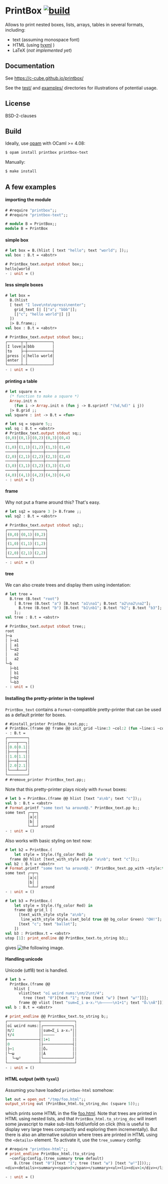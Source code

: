 # PrintBox [![build](https://github.com/c-cube/printbox/actions/workflows/main.yml/badge.svg)](https://github.com/c-cube/printbox/actions/workflows/main.yml)

Allows to print nested boxes, lists, arrays, tables in several formats,
including:

- text (assuming monospace font)
- HTML (using [tyxml](https://github.com/ocsigen/tyxml/) )
- LaTeX (*not implemented yet*)


## Documentation

See https://c-cube.github.io/printbox/

See the [test/](test/) and [examples/](examples/) directories for illustrations of potential usage.

## License

BSD-2-clauses

## Build

Ideally, use [opam](http://opam.ocaml.org/) with OCaml >= 4.08:

```sh non-deterministic=command
$ opam install printbox printbox-text
```

Manually:

```sh non-deterministic=command
$ make install
```

## A few examples

#### importing the module

```ocaml
# #require "printbox";;
# #require "printbox-text";;

# module B = PrintBox;;
module B = PrintBox
```

#### simple box

```ocaml
# let box = B.(hlist [ text "hello"; text "world"; ]);;
val box : B.t = <abstr>

# PrintBox_text.output stdout box;;
hello│world
- : unit = ()
```

#### less simple boxes

```ocaml
# let box =
  B.(hlist
  [ text "I love\nto\npress\nenter";
    grid_text [| [|"a"; "bbb"|];
    [|"c"; "hello world"|] |]
  ])
  |> B.frame;;
val box : B.t = <abstr>

# PrintBox_text.output stdout box;;
┌──────┬─┬───────────┐
│I love│a│bbb        │
│to    ├─┼───────────┤
│press │c│hello world│
│enter │ │           │
└──────┴─┴───────────┘
- : unit = ()
```

#### printing a table

```ocaml
# let square n =
  (* function to make a square *)
  Array.init n
    (fun i -> Array.init n (fun j -> B.sprintf "(%d,%d)" i j))
  |> B.grid ;;
val square : int -> B.t = <fun>

# let sq = square 5;;
val sq : B.t = <abstr>
# PrintBox_text.output stdout sq;;
(0,0)│(0,1)│(0,2)│(0,3)│(0,4)
─────┼─────┼─────┼─────┼─────
(1,0)│(1,1)│(1,2)│(1,3)│(1,4)
─────┼─────┼─────┼─────┼─────
(2,0)│(2,1)│(2,2)│(2,3)│(2,4)
─────┼─────┼─────┼─────┼─────
(3,0)│(3,1)│(3,2)│(3,3)│(3,4)
─────┼─────┼─────┼─────┼─────
(4,0)│(4,1)│(4,2)│(4,3)│(4,4)
- : unit = ()
```

#### frame

Why not put a frame around this? That's easy.

```ocaml
# let sq2 = square 3 |> B.frame ;;
val sq2 : B.t = <abstr>

# PrintBox_text.output stdout sq2;;
┌─────┬─────┬─────┐
│(0,0)│(0,1)│(0,2)│
├─────┼─────┼─────┤
│(1,0)│(1,1)│(1,2)│
├─────┼─────┼─────┤
│(2,0)│(2,1)│(2,2)│
└─────┴─────┴─────┘
- : unit = ()
```

#### tree

We can also create trees and display them using indentation:

```ocaml
# let tree =
  B.tree (B.text "root")
    [ B.tree (B.text "a") [B.text "a1\na1"; B.text "a2\na2\na2"];
      B.tree (B.text "b") [B.text "b1\nb1"; B.text "b2"; B.text "b3"];
    ];;
val tree : B.t = <abstr>

# PrintBox_text.output stdout tree;;
root
├─a
│ ├─a1
│ │ a1
│ └─a2
│   a2
│   a2
└─b
  ├─b1
  │ b1
  ├─b2
  └─b3
- : unit = ()
```

#### Installing the pretty-printer in the toplevel

`PrintBox_text` contains a `Format`-compatible pretty-printer that
can be used as a default printer for boxes.

```ocaml
# #install_printer PrintBox_text.pp;;
# PrintBox.(frame @@ frame @@ init_grid ~line:3 ~col:2 (fun ~line:i ~col:j -> sprintf "%d.%d" i j));;
- : B.t =
┌─────────┐
│┌───┬───┐│
││0.0│0.1││
│├───┼───┤│
││1.0│1.1││
│├───┼───┤│
││2.0│2.1││
│└───┴───┘│
└─────────┘
# #remove_printer PrintBox_text.pp;;
```

Note that this pretty-printer plays nicely with `Format` boxes:

```ocaml
# let b = PrintBox.(frame @@ hlist [text "a\nb"; text "c"]);;
val b : B.t = <abstr>
# Format.printf "some text %a around@." PrintBox_text.pp b;;
some text ┌─┬─┐
          │a│c│
          │b│ │
          └─┴─┘ around
- : unit = ()
```

Also works with basic styling on text now:

```ocaml
# let b2 = PrintBox.(
    let style = Style.(fg_color Red) in
  frame @@ hlist [text_with_style style "a\nb"; text "c"]);;
val b2 : B.t = <abstr>
# Format.printf "some text %a around@." (PrintBox_text.pp_with ~style:true) b2;;
some text ┌─┬─┐
          │a│c│
          │b│ │
          └─┴─┘ around
- : unit = ()
```

```ocaml non-deterministic=command
# let b3 = PrintBox.(
    let style = Style.(fg_color Red) in
    frame @@ grid_l [
      [text_with_style style "a\nb";
       line_with_style Style.(set_bold true @@ bg_color Green) "OH!"];
      [text "c"; text "ballot"];
    ])
val b3 : PrintBox.t = <abstr>
utop [1]: print_endline @@ PrintBox_text.to_string b3;;
```

gives ![the following image](./.screen1.png).

#### Handling unicode

Unicode (utf8) text is handled.

```ocaml
# let b =
  PrintBox.(frame @@
    hlist [
      vlist[text "oï ωεird nums:\nπ/2\nτ/4";
        tree (text "0")[text "1"; tree (text "ω") [text "ω²"]]];
      frame @@ vlist [text "sum=Σ_i a·xᵢ²\n—————\n1+1"; text "Ōₒ\nÀ"]]);;
val b : B.t = <abstr>

# print_endline @@ PrintBox_text.to_string b;;
┌──────────────┬───────────────┐
│oï ωεird nums:│┌─────────────┐│
│π/2           ││sum=Σ_i a·xᵢ²││
│τ/4           ││—————        ││
├──────────────┤│1+1          ││
│0             │├─────────────┤│
│├─1           ││Ōₒ           ││
│└─ω           ││À            ││
│  └─ω²        │└─────────────┘│
└──────────────┴───────────────┘
- : unit = ()
```

#### HTML output (with `tyxml`)

Assuming you have loaded `printbox-html` somehow:

```ocaml non-deterministic=command
let out = open_out "/tmp/foo.html";;
output_string out (PrintBox_html.to_string_doc (square 5));;
```

which prints some HTML in the file [foo.html](docs/foo.html).
Note that trees are printed in HTML using nested lists, and
that `PrintBox_html.to_string_doc` will insert some javascript to
make sub-lists fold/unfold on click (this is useful to display very large
trees compactly and exploring them incrementally). But there is also
an alternative solution where trees are printed in HTML using the
`<details>` element. To activate it, use the `tree_summary` config:

```ocaml
# #require "printbox-html";;
# print_endline PrintBox_html.(to_string
  ~config:Config.(tree_summary true default)
    B.(tree (text "0")[text "1"; tree (text "ω") [text "ω²"]]));;
<div><details><summary><span>0</span></summary><ul><li><div>1</div></li><li><details><summary><span>ω</span></summary><ul><li><div>ω²</div></li></ul></details></li></ul></details></div>

- : unit = ()
```
